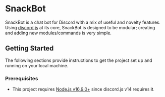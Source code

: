 # SnackBot

SnackBot is a chat bot for Discord with a mix of useful and novelty features. Using [discord.js](https://discord.js.org) at its core, SnackBot is designed to be modular; creating and adding new modules/commands is very simple.

## Getting Started

The following sections provide instructions to get the project set up and running on your local machine.

### Prerequisites

- This project requires [Node.js v16.9.0+](https://nodejs.org/) since discord.js v14 requires it.
